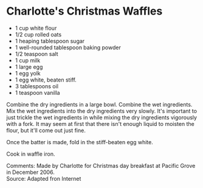 # Charlotte's Christmas Waffles

* 1 cup white flour
* 1/2 cup rolled oats
* 1 heaping tablespoon sugar
* 1 well-rounded tablespoon baking powder
* 1/2 teaspoon salt
* 1 cup milk
* 1 large egg
* 1 egg yolk
* 1 egg white, beaten stiff.
* 3 tablespoons oil
* 1 teaspoon vanilla

Combine the dry ingredients in a large bowl. Combine the wet ingredients. Mix the wet ingredients into the dry ingredients very slowly. It's important to just trickle the wet ingredients in while mixing the dry ingredients vigorously with a fork. It may seem at first that there isn't enough liquid to moisten the flour, but it'll come out just fine.

Once the batter is made, fold in the stiff-beaten egg white.

Cook in waffle iron.


Comments: Made by Charlotte for Christmas day breakfast at Pacific Grove in December 2006.  
Source: Adapted fron Internet

